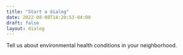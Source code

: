```yaml
---
title: "Start a dialog"
date: 2022-08-08T14:20:53-04:00
draft: false
layout: dialog
---
```


Tell us about environmental health conditions in your neighborhood. 